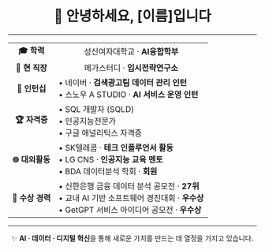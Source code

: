 <div align="center">

# 👋 안녕하세요, [이름]입니다  

---

<table>
  <tr>
    <td align="center"><b>🎓 학력</b></td>
    <td align="center">성신여자대학교 · <b>AI융합학부</b></td>
  </tr>
  <tr>
    <td align="center"><b>🏢 현 직장</b></td>
    <td align="center">메가스터디 · <b>입시전략연구소</b></td>
  </tr>
  <tr>
    <td align="center"><b>💼 인턴십</b></td>
    <td>
      • 네이버 · <b>검색광고팀 데이터 관리 인턴</b><br>
      • 스노우 A STUDIO · <b>AI 서비스 운영 인턴</b>
    </td>
  </tr>
  <tr>
    <td align="center"><b>🏆 자격증</b></td>
    <td>
      • SQL 개발자 (SQLD)<br>
      • 인공지능전문가<br>
      • 구글 애널리틱스 자격증
    </td>
  </tr>
  <tr>
    <td align="center"><b>🌐 대외활동</b></td>
    <td>
      • SK텔레콤 · <b>테크 인플루언서 활동</b><br>
      • LG CNS · <b>인공지능 교육 멘토</b><br>
      • BDA 데이터분석 학회 · <b>회원</b>
    </td>
  </tr>
  <tr>
    <td align="center"><b>🥇 수상 경력</b></td>
    <td>
      • 신한은행 금융 데이터 분석 공모전 · <b>27위</b><br>
      • 교내 AI 기반 소프트웨어 경진대회 · <b>우수상</b><br>
      • GetGPT 서비스 아이디어 공모전 · <b>우수상</b>
    </td>
  </tr>
</table>

---

✨ <b>AI · 데이터 · 디지털 혁신</b>을 통해 새로운 가치를 만드는 데 열정을 가지고 있습니다.  

</div>
